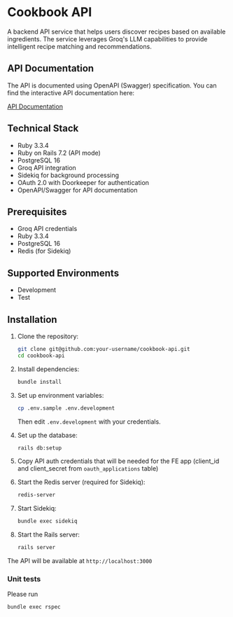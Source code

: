 # Cookbook API

A backend API service that helps users discover recipes based on available ingredients. The service leverages Groq's LLM capabilities to provide intelligent recipe matching and recommendations.

## API Documentation

The API is documented using OpenAPI (Swagger) specification. You can find the interactive API documentation here:

[API Documentation](../doc/api-docs.html)

## Technical Stack

- Ruby 3.3.4
- Ruby on Rails 7.2 (API mode)
- PostgreSQL 16
- Groq API integration
- Sidekiq for background processing
- OAuth 2.0 with Doorkeeper for authentication
- OpenAPI/Swagger for API documentation

## Prerequisites

- Groq API credentials
- Ruby 3.3.4
- PostgreSQL 16
- Redis (for Sidekiq)

## Supported Environments

- Development
- Test

## Installation

1. Clone the repository:
   ```bash
   git clone git@github.com:your-username/cookbook-api.git
   cd cookbook-api
   ```

2. Install dependencies:
   ```bash
   bundle install
   ```

3. Set up environment variables:
   ```bash
   cp .env.sample .env.development
   ```
   Then edit `.env.development` with your credentials.

4. Set up the database:
   ```bash
   rails db:setup
   ```

5. Copy API auth credentials that will be needed for the FE app (client_id and client_secret from `oauth_applications` table)

6. Start the Redis server (required for Sidekiq):
   ```bash
   redis-server
   ```

7. Start Sidekiq:
   ```bash
   bundle exec sidekiq
   ```

8. Start the Rails server:
   ```bash
   rails server
   ```

The API will be available at `http://localhost:3000`

### Unit tests

Please run
```bash
bundle exec rspec
```
